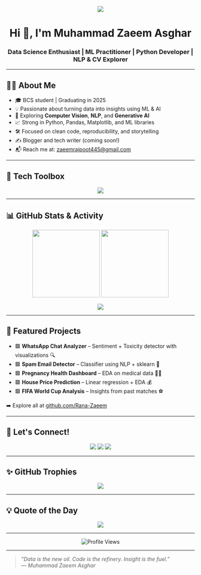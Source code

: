 
<!-- Banner -->
<p align="center">
  <img src="https://readme-typing-svg.herokuapp.com/?lines=Aspiring+Data+Scientist;Python+Developer;Machine+Learning+Explorer;Open+Source+Contributor&center=true&width=500&height=45">
</p>

<h1 align="center">Hi 👋, I'm Muhammad Zaeem Asghar</h1>
<h3 align="center">Data Science Enthusiast | ML Practitioner | Python Developer | NLP & CV Explorer</h3>

---

## 🧑‍💻 About Me

- 🎓 BCS student | Graduating in 2025
- 💡 Passionate about turning data into insights using ML & AI
- 🧠 Exploring **Computer Vision**, **NLP**, and **Generative AI**
- 📈 Strong in Python, Pandas, Matplotlib, and ML libraries
- 🛠️ Focused on clean code, reproducibility, and storytelling
- ✍️ Blogger and tech writer (coming soon!)
- 📬 Reach me at: [zaeemrajpoot445@gmail.com](mailto:zaeemrajpoot445@gmail.com)

---

## 🧰 Tech Toolbox

<p align="center">
  <img src="https://skillicons.dev/icons?i=python,pandas,numpy,matplotlib,seaborn,scikit-learn,opencv,tensorflow,pytorch,github,git,vscode" />
</p>

---

## 📊 GitHub Stats & Activity

<p align="center">
  <img src="https://github-readme-stats.vercel.app/api?username=Rana-Zaeem&show_icons=true&theme=github_dark&count_private=true" height="180px"/>
  <img src="https://github-readme-streak-stats.herokuapp.com/?user=Rana-Zaeem&theme=dark" height="180px"/>
</p>

<p align="center">
  <img src="https://github-profile-summary-cards.vercel.app/api/cards/profile-details?username=Rana-Zaeem&theme=github_dark" />
</p>

---

## 📌 Featured Projects

- 🟩 **WhatsApp Chat Analyzer** – Sentiment + Toxicity detector with visualizations 🔍  
- 🟩 **Spam Email Detector** – Classifier using NLP + sklearn 🚫  
- 🟩 **Pregnancy Health Dashboard** – EDA on medical data 👩‍⚕️  
- 🟩 **House Price Prediction** – Linear regression + EDA 💰  
- 🟩 **FIFA World Cup Analysis** – Insights from past matches ⚽  

➡️ Explore all at [github.com/Rana-Zaeem](https://github.com/Rana-Zaeem?tab=repositories)

---

## 🔗 Let's Connect!

<p align="center">
  <a href="https://www.linkedin.com/in/zaeems-asghar/"><img src="https://img.shields.io/badge/LinkedIn-blue?style=for-the-badge&logo=linkedin&logoColor=white" /></a>
  <a href="mailto:zaeemrajpoot445@gmail.com"><img src="https://img.shields.io/badge/Gmail-red?style=for-the-badge&logo=gmail&logoColor=white" /></a>
  <a href="https://github.com/Rana-Zaeem"><img src="https://img.shields.io/badge/GitHub-000?style=for-the-badge&logo=github&logoColor=white" /></a>
</p>

---

## ✨ GitHub Trophies

<p align="center">
  <img src="https://github-profile-trophy.vercel.app/?username=Rana-Zaeem&theme=darkhub&row=1&column=6" />
</p>

---

## 💡 Quote of the Day

<p align="center">
  <img src="https://quotes-github-readme.vercel.app/api?type=horizontal&theme=dark" />
</p>

---

<p align="center">
  <img src="https://komarev.com/ghpvc/?username=Rana-Zaeem&style=flat-square&color=blue" alt="Profile Views" />
</p>

---

> _“Data is the new oil. Code is the refinery. Insight is the fuel.”_  
> — *Muhammad Zaeem Asghar*

